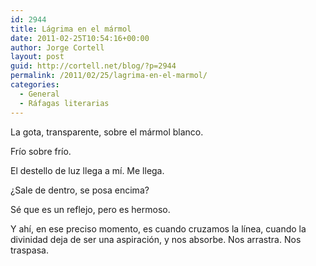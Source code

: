 ```yaml
---
id: 2944
title: Lágrima en el mármol
date: 2011-02-25T10:54:16+00:00
author: Jorge Cortell
layout: post
guid: http://cortell.net/blog/?p=2944
permalink: /2011/02/25/lagrima-en-el-marmol/
categories:
  - General
  - Ráfagas literarias
---
```

La gota, transparente, sobre el mármol blanco.

Frío sobre frío.

El destello de luz llega a mí. Me llega.

¿Sale de dentro, se posa encima?

Sé que es un reflejo, pero es hermoso.

Y ahí, en ese preciso momento, es cuando cruzamos la línea, cuando la divinidad deja de ser una aspiración, y nos absorbe. Nos arrastra. Nos traspasa.